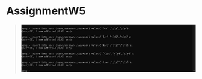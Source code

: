 # AssignmentW5


>![image](https://raw.githubusercontent.com/seal3xl/AssignmentW5/main/img/3-1.jpg)
